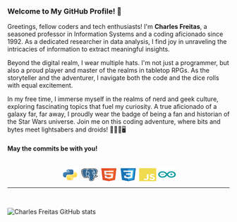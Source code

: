 ### Welcome to My GitHub Profile! 🚀

Greetings, fellow coders and tech enthusiasts! I'm <b>Charles Freitas</b>, a seasoned professor in Information Systems and a coding aficionado since 1992. As a dedicated researcher in data analysis, I find joy in unraveling the intricacies of information to extract meaningful insights.

Beyond the digital realm, I wear multiple hats. I'm not just a programmer, but also a proud player and master of the realms in tabletop RPGs. As the storyteller and the adventurer, I navigate both the code and the dice rolls with equal excitement.

In my free time, I immerse myself in the realms of nerd and geek culture, exploring fascinating topics that fuel my curiosity. A true aficionado of a galaxy far, far away, I proudly wear the badge of being a fan and historian of the Star Wars universe. Join me on this coding adventure, where bits and bytes meet lightsabers and droids! 🌌🤖🎲🖥️

#### May the commits be with you!

<div style="display: inline_block" align="center"><br>
  <img align="center" alt="CSS" height="30" width="40" src="https://raw.githubusercontent.com/devicons/devicon/master/icons/python/python-original.svg">
  <img align="center" alt="HTML" height="30" width="40" src="https://raw.githubusercontent.com/devicons/devicon/master/icons/postgresql/postgresql-original.svg">
  <img align="center" alt="HTML" height="30" width="40" src="https://raw.githubusercontent.com/devicons/devicon/master/icons/html5/html5-original.svg">
  <img align="center" alt="CSS" height="30" width="40" src="https://raw.githubusercontent.com/devicons/devicon/master/icons/css3/css3-original.svg">
  <img align="center" alt="Js" height="30" width="40" src="https://raw.githubusercontent.com/devicons/devicon/master/icons/javascript/javascript-plain.svg">
  <img align="center" alt="CSS" height="30" width="40" src="https://raw.githubusercontent.com/devicons/devicon/master/icons/arduino/arduino-original.svg">
</div>

<hr/>

<br/>

![Charles Freitas GitHub stats](https://github-readme-stats.vercel.app/api?username=charles-freitas&show_icons=true&theme=highcontrast)

